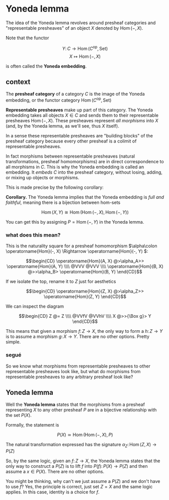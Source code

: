 # Yoneda lemma

The idea of the Yoneda lemma revolves around presheaf categories and "representable presheaves" of an object $X$ denoted by $\operatorname{Hom}(-, X)$.

Note that the functor

$$ Y\colon C \to \operatorname{Hom}(C^{\mathrm{op}}, \mathrm{Set}) $$
$$X \mapsto \operatorname{Hom}(-, X)$$ 

is often called the **Yoneda embedding**.

## context

The **presheaf category** of a category $C$ is the image of the Yoneda embedding, or the functor category $\operatorname{Hom}(C^{\mathrm{op}}, \mathrm{Set})$

**Representable presheaves** make up part of this category. The Yoneda embedding takes all objects $X \in C$ and sends them to their representable presheaves $\operatorname{Hom}(-, X)$. These presheaves represent *all morphisms* into $X$ (and, by the Yoneda lemma, as we'll see, thus $X$ itself).

In a sense these representable presheaves are "building blocks" of the presheaf category because every other presheaf is a colimit of representable presheaves.

In fact morphisms between representable presheaves (natural transformations, presheaf homomorphisms) are in direct correspondence to all morphisms in $C$. This is why the Yoneda embedding is called an embedding. It *embeds* $C$ into the presheaf category, without losing, adding, or mixing up objects or morphisms.

This is made precise by the following corollary:

**Corollary.** The Yoneda lemma implies that the Yoneda embedding is *full and faithful*, meaning there is a bijection between hom-sets

$$ \operatorname{Hom}(X, Y) \cong \operatorname{Hom}(\operatorname{Hom}(-, X), \operatorname{Hom}(-, Y)) $$

You can get this by assigning $P = \operatorname{Hom}(-, Y)$ in the Yoneda lemma.

### what does this mean?

This is the naturality square for a presheaf homomorphism $\alpha\colon \operatorname{Hom}(-, X) \Rightarrow \operatorname{Hom}(-, Y) $:

$$\begin{CD}
\operatorname{Hom}(A, X) @>\alpha_A>> \operatorname{Hom}(A, Y) \\\\
@VVV @VVV \\\\
\operatorname{Hom}(B, X) @>>\alpha_B> \operatorname{Hom}(B, Y)
\end{CD}$$

If we isolate the top, rename it to $Z$ just for aesthetics

$$\begin{CD}
\operatorname{Hom}(Z, X) @>\alpha_Z>> \operatorname{Hom}(Z, Y)
\end{CD}$$

We can inspect the diagram

$$\begin{CD}
Z @= Z \\\\
@VVfV @VVhV \\\\
X @>>{\Box g}> Y
\end{CD}$$

This means that given a morphism $f\colon Z \to X$, the only way to form a $h\colon Z \to Y$ is to assume a morphism $g\colon X \to Y$. There are no other options. Pretty simple.

### segué

So we know what morphisms from representable presheaves to other representable presheaves look like, but what do morphisms from representable presheaves to any arbitrary presheaf look like?

## Yoneda lemma

Well the **Yoneda lemma** states that the morphisms from a presheaf representing $X$ to any other presheaf $P$ are in a bijective relationship with the set $P(X)$.

Formally, the statement is

$$ P(X) \simeq \operatorname{Hom}(\operatorname{Hom}(-, X), P)  $$

The natural transformation expressed has the signature 
$\alpha_Z\colon \operatorname{Hom}(Z, X) \to P(Z)$

So, by the same logic, given an $f\colon Z \to X$, the Yoneda lemma states that the only way to construct a $P(Z)$ is to lift $f$ into $P(f)\colon P(X) \to P(Z)$ and then assume a $x \in P(X)$. There are no other options.

You might be thinking, why can't we just assume a $P(Z)$ and we don't have to use $f$? Yes, the principle is correct, just set $Z = X$ and the same logic applies. In this case, identity is a choice for $f$.

<!--
For any presheaf $P$ in the presheaf category $\operatorname{Hom}(C^{\mathrm{op}}, \mathrm{Set})$, there is a canonical isomorphism

$$ P(X) \simeq \operatorname{Hom}(\operatorname{Hom}(-, X), P)  $$

This means that the image of the presheaf at a certain object $X$.

If it makes more sense, you can think of the elements of $P(X)$ as $\operatorname{Hom}(1, P(X))$ 

$$ \operatorname{Hom}(1, P(X)) \simeq \operatorname{Hom}(\operatorname{Hom}(-, X), P) $$


 
##

As with any isomorphism, there are two directions (natural transformations) here:

$$ P(X) \to \operatorname{Hom}(\operatorname{Hom}(-, X), P) $$

This takes any $P(X)$ to the set of presheaf homomorphisms from the presheaf representing $X$ to $P$ 

For reference, here's the naturality condition of a sample presheaf homomorphism $\alpha\colon \operatorname{Hom}(-, X) \to P$

$$\begin{CD}
\operatorname{Hom}(Y, X) @>>> P(Y) \\
@VVV @VVV \\
\operatorname{Hom}(Z, X) @>>> P(Z)
\end{CD}$$

## corollary

The Yoneda embedding has the signature $\operatorname{Hom}(-, X): C \to \operatorname{Hom}(C^{\mathrm{op}}, \mathrm{Set})$. The Yoneda lemma implies that the Yoneda embedding is full and faithful, meaning, there is a bijection

$$ \operatorname{Hom}(X, Y) \cong \operatorname{Hom}(\operatorname{Hom}(-, X), \operatorname{Hom}(-, Y)) $$

You can get this by assigning $P = \operatorname{Hom}(-, Y)$ from the Yoneda lemma.

## why is this significant?
 -->
